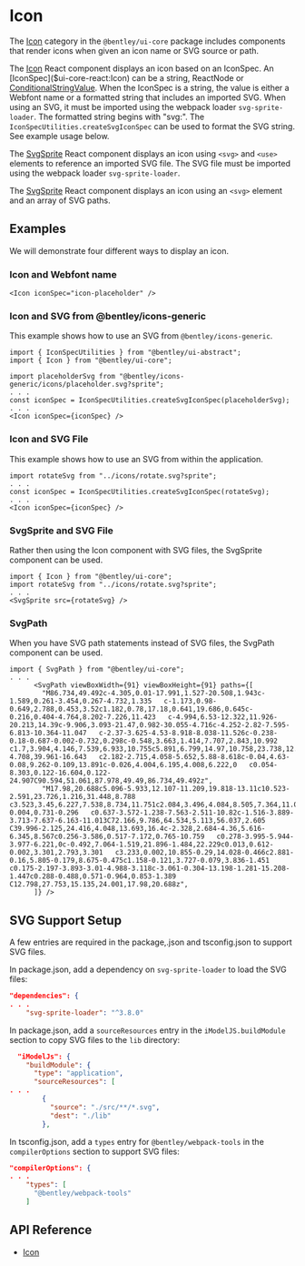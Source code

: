 # Icon

The [Icon]($ui-core-react:Icon) category in the `@bentley/ui-core` package includes components that render icons when given an icon name or SVG source or path.

The [Icon]($ui-core-react) React component displays an icon based on an IconSpec.
An [IconSpec]($ui-core-react:Icon) can be a string, ReactNode or
[ConditionalStringValue]($appui-abstract).
When the IconSpec is a string, the value is either a Webfont name or a formatted string that includes an imported SVG.
When using an SVG, it must be imported using the webpack loader `svg-sprite-loader`.
The formatted string begins with "svg:".
The `IconSpecUtilities.createSvgIconSpec` can be used to format the SVG string. See example usage below.

The [SvgSprite]($ui-core-react) React component displays an icon using `<svg>` and `<use>` elements to reference an imported SVG file. The SVG file must be imported using the webpack loader `svg-sprite-loader`.

The [SvgSprite]($ui-core-react) React component displays an icon using an `<svg>` element and an array of SVG paths.

## Examples

We will demonstrate four different ways to display an icon.

### Icon and Webfont name

```tsx
<Icon iconSpec="icon-placeholder" />
```

### Icon and SVG from @bentley/icons-generic

This example shows how to use an SVG from `@bentley/icons-generic`.

```tsx
import { IconSpecUtilities } from "@bentley/ui-abstract";
import { Icon } from "@bentley/ui-core";

import placeholderSvg from "@bentley/icons-generic/icons/placeholder.svg?sprite";
. . .
const iconSpec = IconSpecUtilities.createSvgIconSpec(placeholderSvg);
. . .
<Icon iconSpec={iconSpec} />
```

### Icon and SVG File

This example shows how to use an SVG from within the application.

```tsx
import rotateSvg from "../icons/rotate.svg?sprite";
. . .
const iconSpec = IconSpecUtilities.createSvgIconSpec(rotateSvg);
. . .
<Icon iconSpec={iconSpec} />
```

### SvgSprite and SVG File

Rather then using the Icon component with SVG files, the SvgSprite component can be used.

```tsx
import { Icon } from "@bentley/ui-core";
import rotateSvg from "../icons/rotate.svg?sprite";
. . .
<SvgSprite src={rotateSvg} />
```

### SvgPath

When you have SVG path statements instead of SVG files, the SvgPath component can be used.

```tsx
import { SvgPath } from "@bentley/ui-core";
. . .
      <SvgPath viewBoxWidth={91} viewBoxHeight={91} paths={[
        "M86.734,49.492c-4.305,0.01-17.991,1.527-20.508,1.943c-1.589,0.261-3.454,0.267-4.732,1.335   c-1.173,0.98-0.649,2.788,0.453,3.52c1.182,0.78,17.18,0.641,19.686,0.645c-0.216,0.404-4.764,8.202-7.226,11.423   c-4.994,6.53-12.322,11.926-20.213,14.39c-9.906,3.093-21.47,0.982-30.055-4.716c-4.252-2.82-7.595-6.813-10.364-11.047   c-2.37-3.625-4.53-8.918-8.038-11.526c-0.238-0.18-0.687-0.002-0.732,0.298c-0.548,3.663,1.414,7.707,2.843,10.992   c1.7,3.904,4.146,7.539,6.933,10.755c5.891,6.799,14.97,10.758,23.738,12.057c15.313,2.272,30.362-4.708,39.961-16.643   c2.182-2.715,4.058-5.652,5.88-8.618c-0.04,4.63-0.08,9.262-0.109,13.891c-0.026,4.004,6.195,4.008,6.222,0   c0.054-8.303,0.122-16.604,0.122-24.907C90.594,51.061,87.978,49.49,86.734,49.492z",
        "M17.98,20.688c5.096-5.933,12.107-11.209,19.818-13.11c10.523-2.591,23.726,1.216,31.448,8.788   c3.523,3.45,6.227,7.538,8.734,11.751c2.084,3.496,4.084,8.505,7.364,11.009c0.244,0.187,0.678-0.004,0.731-0.296   c0.637-3.572-1.238-7.563-2.511-10.82c-1.516-3.889-3.713-7.637-6.163-11.013C72.166,9.786,64.534,5.113,56.037,2.605   C39.996-2.125,24.416,4.048,13.693,16.4c-2.328,2.684-4.36,5.616-6.345,8.567c0.256-3.586,0.517-7.172,0.765-10.759   c0.278-3.995-5.944-3.977-6.221,0c-0.492,7.064-1.519,21.896-1.484,22.229c0.013,0.612-0.002,3.301,2.793,3.301   c3.233,0.002,10.855-0.29,14.028-0.466c2.881-0.16,5.805-0.179,8.675-0.475c1.158-0.121,3.727-0.079,3.836-1.451   c0.175-2.197-3.893-3.01-4.988-3.118c-3.061-0.304-13.198-1.281-15.208-1.447c0.288-0.488,0.571-0.964,0.853-1.389   C12.798,27.753,15.135,24.001,17.98,20.688z",
      ]} />

```

## SVG Support Setup

A few entries are required in the package,.json and tsconfig.json to support SVG files.

In package.json, add a dependency on `svg-sprite-loader` to load the SVG files:

```json
"dependencies": {
. . .
    "svg-sprite-loader": "^3.8.0"
```

In package.json, add a `sourceResources` entry in the `iModelJS.buildModule` section
to copy SVG files to the `lib` directory:

```json
  "iModelJs": {
    "buildModule": {
      "type": "application",
      "sourceResources": [
. . .
        {
          "source": "./src/**/*.svg",
          "dest": "./lib"
        },
```

In tsconfig.json, add a `types` entry for `@bentley/webpack-tools` in the `compilerOptions` section to support SVG files:

```json
"compilerOptions": {
. . .
    "types": [
      "@bentley/webpack-tools"
    ]
```

## API Reference

- [Icon]($ui-core-react:Icon)
